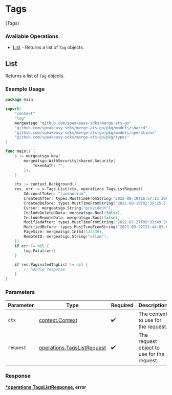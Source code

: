 # Tags
(*Tags*)

### Available Operations

* [List](#list) - Returns a list of `Tag` objects.

## List

Returns a list of `Tag` objects.

### Example Usage

```go
package main

import(
	"context"
	"log"
	mergeatsgo "github.com/speakeasy-sdks/merge-ats-go"
	"github.com/speakeasy-sdks/merge-ats-go/pkg/models/shared"
	"github.com/speakeasy-sdks/merge-ats-go/pkg/models/operations"
	"github.com/speakeasy-sdks/merge-ats-go/pkg/types"
)

func main() {
    s := mergeatsgo.New(
        mergeatsgo.WithSecurity(shared.Security{
            TokenAuth: "",
        }),
    )

    ctx := context.Background()
    res, err := s.Tags.List(ctx, operations.TagsListRequest{
        XAccountToken: "laudantium",
        CreatedAfter: types.MustTimeFromString("2022-08-19T16:57:15.208Z"),
        CreatedBefore: types.MustTimeFromString("2021-08-19T02:39:25.517Z"),
        Cursor: mergeatsgo.String("provident"),
        IncludeDeletedData: mergeatsgo.Bool(false),
        IncludeRemoteData: mergeatsgo.Bool(false),
        ModifiedAfter: types.MustTimeFromString("2022-07-27T09:33:49.991Z"),
        ModifiedBefore: types.MustTimeFromString("2021-03-22T21:44:03.640Z"),
        PageSize: mergeatsgo.Int64(133439),
        RemoteID: mergeatsgo.String("ullam"),
    })
    if err != nil {
        log.Fatal(err)
    }

    if res.PaginatedTagList != nil {
        // handle response
    }
}
```

### Parameters

| Parameter                                                                | Type                                                                     | Required                                                                 | Description                                                              |
| ------------------------------------------------------------------------ | ------------------------------------------------------------------------ | ------------------------------------------------------------------------ | ------------------------------------------------------------------------ |
| `ctx`                                                                    | [context.Context](https://pkg.go.dev/context#Context)                    | :heavy_check_mark:                                                       | The context to use for the request.                                      |
| `request`                                                                | [operations.TagsListRequest](../../models/operations/tagslistrequest.md) | :heavy_check_mark:                                                       | The request object to use for the request.                               |


### Response

**[*operations.TagsListResponse](../../models/operations/tagslistresponse.md), error**

